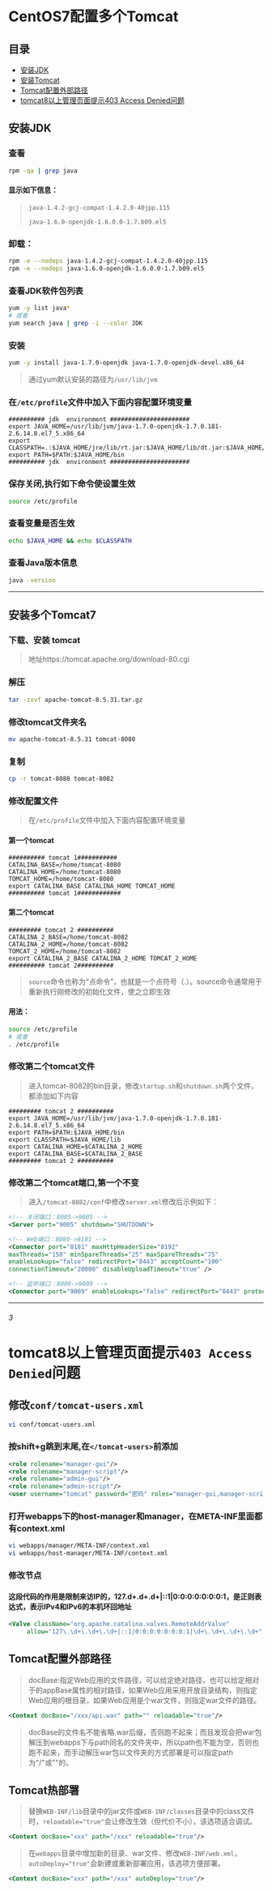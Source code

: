 # CentOS7配置多个Tomcat

## 目录
* [安装JDK](#安装JDK)
* [安装Tomcat](#安装多个Tomcat7)
* [Tomcat配置外部路径](#Tomcat配置外部路径)
* [tomcat8以上管理页面提示403 Access Denied问题](#3)

## 安装JDK

### 查看
```bash
rpm -qa | grep java
```
#### 显示如下信息：
> `java-1.4.2-gcj-compat-1.4.2.0-40jpp.115`
>
> `java-1.6.0-openjdk-1.6.0.0-1.7.b09.el5`

### 卸载：
```bash
rpm -e --nodeps java-1.4.2-gcj-compat-1.4.2.0-40jpp.115
rpm -e --nodeps java-1.6.0-openjdk-1.6.0.0-1.7.b09.el5
```

### 查看JDK软件包列表
```bash
yum -y list java*
# 或者
yum search java | grep -i --color JDK
```
### 安装
```bash
yum -y install java-1.7.0-openjdk java-1.7.0-openjdk-devel.x86_64
```
> 通过yum默认安装的路径为`/usr/lib/jvm`

### 在`/etc/profile`文件中加入下面内容配置环境变量
```vim
########## jdk  environment ######################
export JAVA_HOME=/usr/lib/jvm/java-1.7.0-openjdk-1.7.0.181-2.6.14.8.el7_5.x86_64
export CLASSPATH=.:$JAVA_HOME/jre/lib/rt.jar:$JAVA_HOME/lib/dt.jar:$JAVA_HOME/lib/tools.jar
export PATH=$PATH:$JAVA_HOME/bin
########## jdk  environment ######################
```
### 保存关闭,执行如下命令使设置生效
```bash
source /etc/profile
```
### 查看变量是否生效
```bash
echo $JAVA_HOME && echo $CLASSPATH
```

### 查看Java版本信息
```bash
java -version
```
------------------------------------------------------------------------------------------------
## 安装多个Tomcat7

### 下载、安装 tomcat

> 地址https://tomcat.apache.org/download-80.cgi

### 解压
```bash
tar -zxvf apache-tomcat-8.5.31.tar.gz
```
### 修改tomcat文件夹名
```bash
mv apache-tomcat-8.5.31 tomcat-8080
```

### 复制
```bash
cp -r tomcat-8080 tomcat-8082
```

### 修改配置文件

> 在`/etc/profile`文件中加入下面内容配置环境变量

#### 第一个tomcat
```vim
########## tomcat 1###########
CATALINA_BASE=/home/tomcat-8080
CATALINA_HOME=/home/tomcat-8080
TOMCAT_HOME=/home/tomcat-8080
export CATALINA_BASE CATALINA_HOME TOMCAT_HOME
########## tomcat 1############
```

#### 第二个tomcat
```vim
######### tomcat 2 ##########
CATALINA_2_BASE=/home/tomcat-8082
CATALINA_2_HOME=/home/tomcat-8082
TOMCAT_2_HOME=/home/tomcat-8082
export CATALINA_2_BASE CATALINA_2_HOME TOMCAT_2_HOME
########## tomcat 2##########
```
> `source`命令也称为“点命令”，也就是一个点符号（.）。source命令通常用于重新执行刚修改的初始化文件，使之立即生效
#### 用法： 
```bash
source /etc/profile 
# 或者
. /etc/profile
```

### 修改第二个tomcat文件

> 进入tomcat-8082的bin目录，修改`startup.sh`和`shutdown.sh`两个文件，都添加如下内容

```vim
######### tomcat 2 ##########
export JAVA_HOME=/usr/lib/jvm/java-1.7.0-openjdk-1.7.0.181-2.6.14.8.el7_5.x86_64
export PATH=$PATH:$JAVA_HOME/bin
export CLASSPATH=$JAVA_HOME/lib
export CATALINA_HOME=$CATALINA_2_HOME
export CATALINA_BASE=$CATALINA_2_BASE
######### tomcat 2 ##########
```

### 修改第二个tomcat端口,第一个不变

> 进入`/tomcat-8082/conf`中修改`server.xml`修改后示例如下：
```xml
<!-- 关闭端口：8005->9005 -->
<Server port="9005" shutdown="SHUTDOWN">

<!-- Web端口：8080->8181 -->
<Connector port="8181" maxHttpHeaderSize="8192"
maxThreads="150" minSpareThreads="25" maxSpareThreads="75"
enableLookups="false" redirectPort="8443" acceptCount="100"
connectionTimeout="20000" disableUploadTimeout="true" />

<!-- 监听端口：8009->9009 -->
<Connector port="9009" enableLookups="false" redirectPort="8443" protocol="AJP/1.3" />
```
*************************************************************
###### 3
# tomcat8以上管理页面提示`403 Access Denied`问题
## 修改`conf/tomcat-users.xml`
```bash
vi conf/tomcat-users.xml
```
### 按shift+g跳到末尾,在`</tomcat-users>`前添加
```xml
<role rolename="manager-gui"/>
<role rolename="manager-script"/>
<role rolename="admin-gui"/>
<role rolename="admin-script"/>
<user username="tomcat" password="密码" roles="manager-gui,manager-script,admin-gui,admin-script"/>
```

### 打开webapps下的host-manager和manager，在META-INF里面都有context.xml
```bash
vi webapps/manager/META-INF/context.xml
vi webapps/host-manager/META-INF/context.xml
```
### 修改<Context antiResourceLocking="false" privileged="true" >节点
#### 这段代码的作用是限制来访IP的，127.d+.d+.d+|::1|0:0:0:0:0:0:0:1，是正则表达式，表示IPv4和IPv6的本机环回地址
```xml
<Valve className="org.apache.catalina.valves.RemoteAddrValve"
     allow="127\.\d+\.\d+\.\d+|::1|0:0:0:0:0:0:0:1|\d+\.\d+\.\d+\.\d+" />
```


## Tomcat配置外部路径
> docBase:指定Web应用的文件路径，可以给定绝对路径，也可以给定相对于<Host>的appBase属性的相对路径，如果Web应用采用开放目录结构，则指定Web应用的根目录，如果Web应用是个war文件，则指定war文件的路径。
```xml
<Context docBase="/xxx/api.war" path="" reloadable="true"/>
```

> docBase的文件名不能省略.war后缀，否则跑不起来；而且发现会把war包解压到webapps下与path同名的文件夹中，所以path也不能为空，否则也跑不起来，而手动解压war包以文件夹的方式部署是可以指定path为"/"或""的。


## Tomcat热部署
> 替换`WEB-INF/lib`目录中的jar文件或`WEB-INF/classes`目录中的class文件时，`reloadable="true"`会让修改生效（但代价不小），该选项适合调试。
```xml
<Context docBase="xxx" path="/xxx" reloadable="true"/>
``` 
> 在`webapps`目录中增加新的目录、war文件、修改`WEB-INF/web.xml`，`autoDeploy="true"`会新建或重新部署应用，该选项方便部署。
```xml
<Context docBase="xxx" path="/xxx" autoDeploy="true"/> 
```


